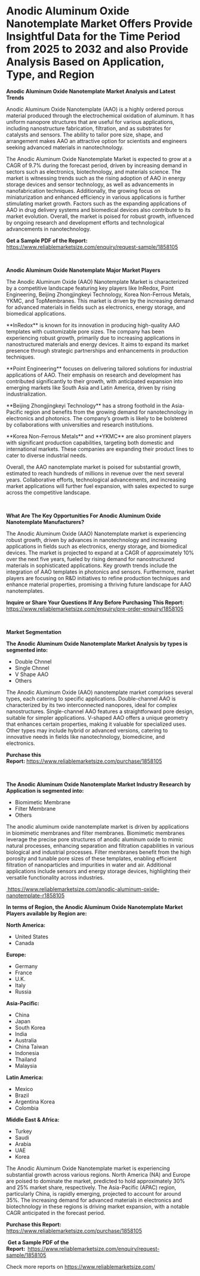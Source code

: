 <p><h1>Anodic Aluminum Oxide Nanotemplate Market Offers Provide Insightful Data for the Time Period from 2025 to 2032 and also Provide Analysis Based on Application, Type, and Region</h1></p><p><strong>Anodic Aluminum Oxide Nanotemplate Market Analysis and Latest Trends</strong></p>
<p><p>Anodic Aluminum Oxide Nanotemplate (AAO) is a highly ordered porous material produced through the electrochemical oxidation of aluminum. It has uniform nanopore structures that are useful for various applications, including nanostructure fabrication, filtration, and as substrates for catalysts and sensors. The ability to tailor pore size, shape, and arrangement makes AAO an attractive option for scientists and engineers seeking advanced materials in nanotechnology.</p><p>The Anodic Aluminum Oxide Nanotemplate Market is expected to grow at a CAGR of 9.7% during the forecast period, driven by increasing demand in sectors such as electronics, biotechnology, and materials science. The market is witnessing trends such as the rising adoption of AAO in energy storage devices and sensor technology, as well as advancements in nanofabrication techniques. Additionally, the growing focus on miniaturization and enhanced efficiency in various applications is further stimulating market growth. Factors such as the expanding applications of AAO in drug delivery systems and biomedical devices also contribute to its market evolution. Overall, the market is poised for robust growth, influenced by ongoing research and development efforts and technological advancements in nanotechnology.</p></p>
<p><strong>Get a Sample PDF of the Report:&nbsp;</strong> <a href="https://www.reliablemarketsize.com/enquiry/request-sample/1858105?utm_campaign=3072&utm_medium=2&utm_source=Github&utm_content=ia&utm_term=03042025&utm_id=anodic-aluminum-oxide-nanotemplate">https://www.reliablemarketsize.com/enquiry/request-sample/1858105</a></p>
<p>&nbsp;</p>
<p><strong>Anodic Aluminum Oxide Nanotemplate Major Market Players</strong></p>
<p><p>The Anodic Aluminum Oxide (AAO) Nanotemplate Market is characterized by a competitive landscape featuring key players like InRedox, Point Engineering, Beijing Zhongjingkeyi Technology, Korea Non-Ferrous Metals, YKMC, and TopMembranes. This market is driven by the increasing demand for advanced materials in fields such as electronics, energy storage, and biomedical applications.</p><p>**InRedox** is known for its innovation in producing high-quality AAO templates with customizable pore sizes. The company has been experiencing robust growth, primarily due to increasing applications in nanostructured materials and energy devices. It aims to expand its market presence through strategic partnerships and enhancements in production techniques.</p><p>**Point Engineering** focuses on delivering tailored solutions for industrial applications of AAO. Their emphasis on research and development has contributed significantly to their growth, with anticipated expansion into emerging markets like South Asia and Latin America, driven by rising industrialization.</p><p>**Beijing Zhongjingkeyi Technology** has a strong foothold in the Asia-Pacific region and benefits from the growing demand for nanotechnology in electronics and photonics. The company’s growth is likely to be bolstered by collaborations with universities and research institutions.</p><p>**Korea Non-Ferrous Metals** and **YKMC** are also prominent players with significant production capabilities, targeting both domestic and international markets. These companies are expanding their product lines to cater to diverse industrial needs.</p><p>Overall, the AAO nanotemplate market is poised for substantial growth, estimated to reach hundreds of millions in revenue over the next several years. Collaborative efforts, technological advancements, and increasing market applications will further fuel expansion, with sales expected to surge across the competitive landscape.</p></p>
<p>&nbsp;</p>
<p><strong>What Are The Key Opportunities For Anodic Aluminum Oxide Nanotemplate Manufacturers?</strong></p>
<p><p>The Anodic Aluminum Oxide (AAO) Nanotemplate market is experiencing robust growth, driven by advances in nanotechnology and increasing applications in fields such as electronics, energy storage, and biomedical devices. The market is projected to expand at a CAGR of approximately 10% over the next five years, fueled by rising demand for nanostructured materials in sophisticated applications. Key growth trends include the integration of AAO templates in photonics and sensors. Furthermore, market players are focusing on R&D initiatives to refine production techniques and enhance material properties, promising a thriving future landscape for AAO nanotemplates.</p></p>
<p><strong>Inquire or Share Your Questions If Any Before Purchasing This Report:</strong> <a href="https://www.reliablemarketsize.com/enquiry/pre-order-enquiry/1858105?utm_campaign=3072&utm_medium=2&utm_source=Github&utm_content=ia&utm_term=03042025&utm_id=anodic-aluminum-oxide-nanotemplate">https://www.reliablemarketsize.com/enquiry/pre-order-enquiry/1858105</a></p>
<p>&nbsp;</p>
<p><strong>Market Segmentation</strong></p>
<p><strong>The Anodic Aluminum Oxide Nanotemplate Market Analysis by types is segmented into:</strong></p>
<p><ul><li>Double Chnnel</li><li>Single Chnnel</li><li>V Shape AAO</li><li>Others</li></ul></p>
<p><p>The Anodic Aluminum Oxide (AAO) nanotemplate market comprises several types, each catering to specific applications. Double-channel AAO is characterized by its two interconnected nanopores, ideal for complex nanostructures. Single-channel AAO features a straightforward pore design, suitable for simpler applications. V-shaped AAO offers a unique geometry that enhances certain properties, making it valuable for specialized uses. Other types may include hybrid or advanced versions, catering to innovative needs in fields like nanotechnology, biomedicine, and electronics.</p></p>
<p><strong>Purchase this Report:&nbsp;</strong><a href="https://www.reliablemarketsize.com/purchase/1858105?utm_campaign=3072&utm_medium=2&utm_source=Github&utm_content=ia&utm_term=03042025&utm_id=anodic-aluminum-oxide-nanotemplate">https://www.reliablemarketsize.com/purchase/1858105</a></p>
<p>&nbsp;</p>
<p><strong>The Anodic Aluminum Oxide Nanotemplate Market Industry Research by Application is segmented into:</strong></p>
<p><ul><li>Biomimetic Membrane</li><li>Filter Membrane</li><li>Others</li></ul></p>
<p><p>The anodic aluminum oxide nanotemplate market is driven by applications in biomimetic membranes and filter membranes. Biomimetic membranes leverage the precise pore structures of anodic aluminum oxide to mimic natural processes, enhancing separation and filtration capabilities in various biological and industrial processes. Filter membranes benefit from the high porosity and tunable pore sizes of these templates, enabling efficient filtration of nanoparticles and impurities in water and air. Additional applications include sensors and energy storage devices, highlighting their versatile functionality across industries.</p></p>
<p><a href="https://www.reliablemarketsize.com/anodic-aluminum-oxide-nanotemplate-r1858105?utm_campaign=3072&utm_medium=2&utm_source=Github&utm_content=ia&utm_term=03042025&utm_id=anodic-aluminum-oxide-nanotemplate">&nbsp;https://www.reliablemarketsize.com/anodic-aluminum-oxide-nanotemplate-r1858105</a></p>
<p><strong>In terms of Region, the Anodic Aluminum Oxide Nanotemplate Market Players available by Region are:</strong></p>
<p>
    <p> <strong> North America: </strong>
        <ul>
            <li>United States</li>
            <li>Canada</li>
        </ul>
        </p> 
    <p> <strong> Europe: </strong>
        <ul>
            <li>Germany</li>
            <li>France</li>
            <li>U.K.</li>
            <li>Italy</li>
            <li>Russia</li>
        </ul>
        </p> 
    <p> <strong> Asia-Pacific: </strong>
        <ul>
            <li>China</li>
            <li>Japan</li>
            <li>South Korea</li>
            <li>India</li>
            <li>Australia</li>
            <li>China Taiwan</li>
            <li>Indonesia</li>
            <li>Thailand</li>
            <li>Malaysia</li>
        </ul>
        </p> 
    <p> <strong> Latin America: </strong>
        <ul>
            <li>Mexico</li>
            <li>Brazil</li>
            <li>Argentina Korea</li>
            <li>Colombia</li>
        </ul>
        </p> 
    <p> <strong> Middle East & Africa: </strong>
        <ul>
            <li>Turkey</li>
            <li>Saudi</li>
            <li>Arabia</li>
            <li>UAE</li>
            <li>Korea</li>
        </ul>
    </p>
    </p>
<p><p>The Anodic Aluminum Oxide Nanotemplate market is experiencing substantial growth across various regions. North America (NA) and Europe are poised to dominate the market, predicted to hold approximately 30% and 25% market share, respectively. The Asia-Pacific (APAC) region, particularly China, is rapidly emerging, projected to account for around 35%. The increasing demand for advanced materials in electronics and biotechnology in these regions is driving market expansion, with a notable CAGR anticipated in the forecast period.</p></p>
<p><strong>Purchase this Report: </strong><a href="https://www.reliablemarketsize.com/purchase/1858105?utm_campaign=3072&utm_medium=2&utm_source=Github&utm_content=ia&utm_term=03042025&utm_id=anodic-aluminum-oxide-nanotemplate">https://www.reliablemarketsize.com/purchase/1858105</a></p>
<p>&nbsp;<strong>Get a Sample PDF of the Report:&nbsp;&nbsp;</strong><a href="https://www.reliablemarketsize.com/enquiry/request-sample/1858105?utm_campaign=3072&utm_medium=2&utm_source=Github&utm_content=ia&utm_term=03042025&utm_id=anodic-aluminum-oxide-nanotemplate">https://www.reliablemarketsize.com/enquiry/request-sample/1858105</a></p>
<p><strong></strong></p>
<p>Check more reports on <a href="https://www.reliablemarketsize.com/?utm_campaign=3072&utm_medium=2&utm_source=Github&utm_content=ia&utm_term=03042025&utm_id=anodic-aluminum-oxide-nanotemplate">https://www.reliablemarketsize.com/</a></p>